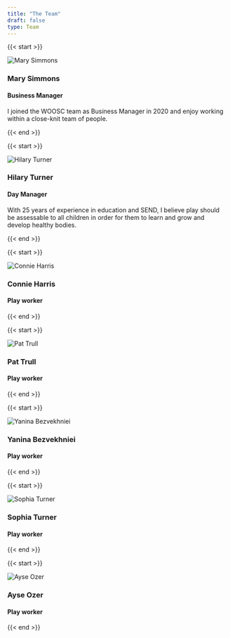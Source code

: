 ```yaml
---
title: "The Team"
draft: false
type: Team
---
```


{{< start >}}

![Mary Simmons](MaryS.png)

### Mary Simmons
#### Business Manager

I joined the WOOSC team as Business Manager in 2020 and enjoy working within a close-knit team of people.

{{< end >}}


{{< start >}}

![Hilary Turner](HilaryT.png)

### Hilary Turner
#### Day Manager

With 25 years of experience in education and SEND,
I believe play should be assessable to all children in order for them to learn and grow
and develop healthy bodies.

{{< end >}}


{{< start >}}

![Connie Harris](ConnieH.png)

### Connie Harris
#### Play worker

{{< end >}}


{{< start >}}

![Pat Trull](PatT.png)

### Pat Trull
#### Play worker

{{< end >}}


{{< start >}}

![Yanina Bezvekhniei](YaninaB.png)

### Yanina Bezvekhniei
#### Play worker

{{< end >}}


{{< start >}}

![Sophia Turner](SophiaT.jpg)

### Sophia Turner
#### Play worker

{{< end >}}


{{< start >}}

![Ayse Ozer](AyseO.jpg)

### Ayse Ozer
#### Play worker

{{< end >}}
